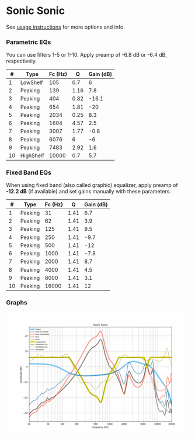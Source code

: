 # Sonic Sonic
See [usage instructions](https://github.com/jaakkopasanen/AutoEq#usage) for more options and info.

### Parametric EQs
You can use filters 1-5 or 1-10. Apply preamp of -6.8 dB or -6.4 dB, respectively.

|   # | Type      |   Fc (Hz) |    Q |   Gain (dB) |
|-----|-----------|-----------|------|-------------|
|   1 | LowShelf  |       105 | 0.7  |         6   |
|   2 | Peaking   |       139 | 1.16 |         7.8 |
|   3 | Peaking   |       404 | 0.82 |       -16.1 |
|   4 | Peaking   |       654 | 1.81 |       -20   |
|   5 | Peaking   |      2034 | 0.25 |         8.3 |
|   6 | Peaking   |      1604 | 4.57 |         2.5 |
|   7 | Peaking   |      3007 | 1.77 |        -0.8 |
|   8 | Peaking   |      6076 | 6    |        -6   |
|   9 | Peaking   |      7483 | 2.92 |         1.6 |
|  10 | HighShelf |     10000 | 0.7  |         5.7 |

### Fixed Band EQs
When using fixed band (also called graphic) equalizer, apply preamp of **-12.2 dB** (if available) and set gains manually with these parameters.

|   # | Type    |   Fc (Hz) |    Q |   Gain (dB) |
|-----|---------|-----------|------|-------------|
|   1 | Peaking |        31 | 1.41 |         6.7 |
|   2 | Peaking |        62 | 1.41 |         3.9 |
|   3 | Peaking |       125 | 1.41 |         9.5 |
|   4 | Peaking |       250 | 1.41 |        -9.7 |
|   5 | Peaking |       500 | 1.41 |       -12   |
|   6 | Peaking |      1000 | 1.41 |        -7.8 |
|   7 | Peaking |      2000 | 1.41 |         8.7 |
|   8 | Peaking |      4000 | 1.41 |         4.5 |
|   9 | Peaking |      8000 | 1.41 |         3.1 |
|  10 | Peaking |     16000 | 1.41 |        12   |

### Graphs
![](./Sonic%20Sonic.png)
